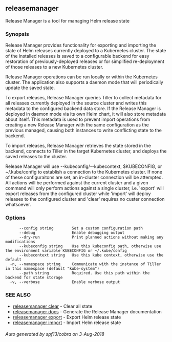 ## releasemanager


Release Manager is a tool for managing Helm release state

### Synopsis



Release Manager provides functionality for exporting and importing the
state of Helm releases currently deployed to a Kubernetes cluster. The state
of the installed releases is saved to a configurable backend for easy
restoration of previously-deployed releases or for simplified re-deployment of
those releases to a new Kubernetes cluster.

Release Manager operations can be run locally or within the Kubernetes cluster.
The application also supports a daemon mode that will periodically update the
saved state.

To export releases, Release Manager queries Tiller to collect metadata for all
releases currently deployed in the source cluster and writes this metadata to
the configured backend data store. If the Release Manager is deployed in
daemon mode via its own Helm chart, it will also store metadata about itself.
This metadata is used to prevent import operations from creating a new Release
Manager with the same configuration as the previous managed, causing both
instances to write conflicting state to the backend.

To import releases, Release Manager retrieves the state stored in the backend,
connects to Tiller in the target Kubernetes cluster, and deploys the saved
releases to the cluster.

Release Manager will use --kubeconfig/--kubecontext, $KUBECONFIG, or
~/.kube/config to establish a connection to the Kubernetes cluster. If none of
these configuraitons are set, an in-cluster connection will be attempted. All
actions will be performed against the current cluster and a given command will
only perform actions against a single cluster, i.e. 'export' will
export releases from the configured cluster while 'import' will deploy releases
to the configured cluster and 'clear' requires no custer connection whatsoever.


### Options

```
      --config string        Set a custom configuration path
      --debug                Enable debugging output
      --dry-run              Print planned actions without making any modifications
      --kubeconfig string    Use this kubeconfig path, otherwise use the environment variable KUBECONFIG or ~/.kube/config
      --kubecontext string   Use this kube context, otherwise use the default
  -n, --namespace string     Communicate with the instance of Tiller in this namespace (default "kube-system")
      --path string          Required. Use this path within the backend for state storage
  -v, --verbose              Enable verbose output
```

### SEE ALSO
* [releasemanager clear](releasemanager_clear.md)	 - Clear all state
* [releasemanager docs](releasemanager_docs.md)	 - Generate the Release Manager documentation
* [releasemanager export](releasemanager_export.md)	 - Export Helm release state
* [releasemanager import](releasemanager_import.md)	 - Import Helm release state

###### Auto generated by spf13/cobra on 3-Aug-2018
